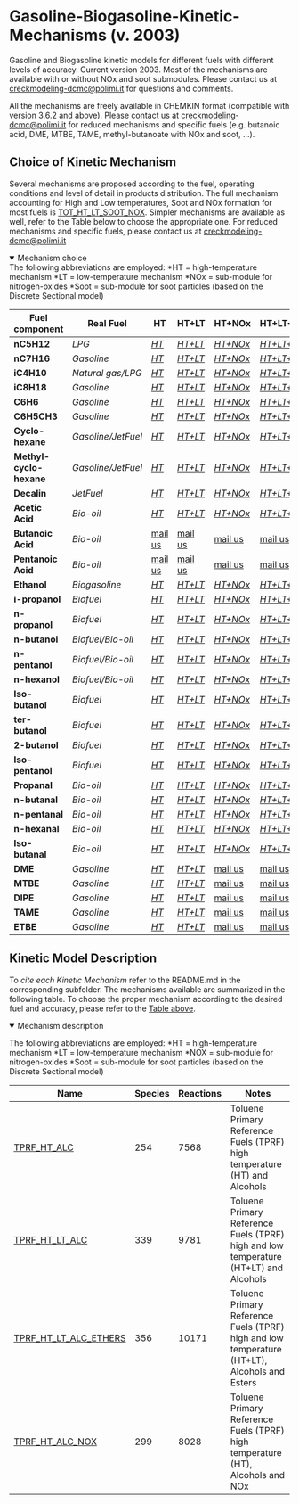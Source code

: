 # Gasoline-Biogasoline-Kinetic-Mechanisms (v. 2003)

Gasoline and Biogasoline kinetic models for different fuels with different levels of accuracy.
Current version 2003.
Most of the mechanisms are available with or without NOx and soot submodules.
Please contact us at creckmodeling-dcmc@polimi.it for questions and comments. 

All the mechanisms are freely available in CHEMKIN format (compatible with version 3.6.2 and above).
Please contact us at creckmodeling-dcmc@polimi.it for reduced mechanisms and specific fuels
(e.g. butanoic acid, DME, MTBE, TAME, methyl-butanoate with NOx and soot, ...).

## Choice of Kinetic Mechanism
Several mechanisms are proposed according to the fuel, operating conditions and level of detail in products distribution.
The full mechanism accounting for High and Low temperatures, Soot and NOx formation for most fuels is [TOT_HT_LT_SOOT_NOX](../Diesel-Biodiesel/Soot-NOx/TOT_HT_LT_SOOT_NOX_621_27829).
Simpler mechanisms are available as well, refer to the Table below to choose the appropriate one.
For reduced mechanisms and specific fuels, please contact us at creckmodeling-dcmc@polimi.it

<details open>
<summary>Mechanism choice</summary>
The following abbreviations are employed:
*HT = high-temperature mechanism
*LT = low-temperature mechanism
*NOx = sub-module for nitrogen-oxides
*Soot = sub-module for soot particles (based on the Discrete Sectional model)

|Fuel component	|Real Fuel	|HT	|HT+LT	|HT+NOx	|HT+LT+NOx	|HT+SOOT	|HT+LT+SOOT	|HT+NOx+SOOT	|HT+LT+NOx+SOOT	|
|-----------------------	|-----------------------	|-----------------------	|-----------------------	|-----------------------	|-----------------------	|-----------------------	|-----------------------	|-----------------------	|-----------------------	|
|**nC5H12**	|*LPG*	|[*HT*](TPRF_HT_ALC_254_7568)	|[*HT+LT*](TPRF_HT_LT_ALC_339_9781)	|[*HT+NOx*](Soot-NOx/TPRF_HT_ALC_NOX_299_8028)	|[*HT+LT+NOx*](../Diesel-Biodiesel/Soot-NOx/TOT_HT_LT_NOX_537_18250)	|[*HT+SOOT*](../Diesel-Biodiesel/Soot-NOx/TOT_HT_SOOT_452_24041)	|[*HT+LT+SOOT*](../Diesel-Biodiesel/Soot-NOx/TOT_HT_LT_SOOT_576_27369)	|[*HT+NOx+SOOT*](../Diesel-Biodiesel/Soot-NOx/TOT_HT_SOOT_NOX_497_24501)	|[*HT+LT+NOx+SOOT*](../Diesel-Biodiesel/Soot-NOx/TOT_HT_LT_SOOT_NOX_621_27829)	|
|**nC7H16**	|*Gasoline*	|[*HT*](TPRF_HT_ALC_254_7568)	|[*HT+LT*](TPRF_HT_LT_ALC_339_9781)	|[*HT+NOx*](Soot-NOx/TPRF_HT_ALC_NOX_299_8028)	|[*HT+LT+NOx*](../Diesel-Biodiesel/Soot-NOx/TOT_HT_LT_NOX_537_18250)	|[*HT+SOOT*](../Diesel-Biodiesel/Soot-NOx/TOT_HT_SOOT_452_24041)	|[*HT+LT+SOOT*](../Diesel-Biodiesel/Soot-NOx/TOT_HT_LT_SOOT_576_27369)	|[*HT+NOx+SOOT*](../Diesel-Biodiesel/Soot-NOx/TOT_HT_SOOT_NOX_497_24501)	|[*HT+LT+NOx+SOOT*](../Diesel-Biodiesel/Soot-NOx/TOT_HT_LT_SOOT_NOX_621_27829)	|
|**iC4H10**	|*Natural gas/LPG*	|[*HT*](CoreMechanism_C0-C4/C1_C3_HT_114_1999)	|[*HT+LT*](TPRF_HT_LT_ALC_339_9781)	|[*HT+NOx*](CoreMechanism_C0-C4/Soot-NOx/C1_C3_HT_NOX_159_2459)	|[*HT+LT+NOx*](../Diesel-Biodiesel/Soot-NOx/TOT_HT_LT_NOX_537_18250)	|[*HT+SOOT*](../Diesel-Biodiesel/Soot-NOx/TOT_HT_SOOT_452_24041)	|[*HT+LT+SOOT*](../Diesel-Biodiesel/Soot-NOx/TOT_HT_LT_SOOT_576_27369)	|[*HT+NOx+SOOT*](../Diesel-Biodiesel/Soot-NOx/TOT_HT_SOOT_NOX_497_24501)	|[*HT+LT+NOx+SOOT*](../Diesel-Biodiesel/Soot-NOx/TOT_HT_LT_SOOT_NOX_621_27829)	|
|**iC8H18**	|*Gasoline*	|[*HT*](TPRF_HT_ALC_254_7568)	|[*HT+LT*](TPRF_HT_LT_ALC_339_9781)	|[*HT+NOx*](Soot-NOx/TPRF_HT_ALC_NOX_299_8028)	|[*HT+LT+NOx*](../Diesel-Biodiesel/Soot-NOx/TOT_HT_LT_NOX_537_18250)	|[*HT+SOOT*](../Diesel-Biodiesel/Soot-NOx/TOT_HT_SOOT_452_24041)	|[*HT+LT+SOOT*](../Diesel-Biodiesel/Soot-NOx/TOT_HT_LT_SOOT_576_27369)	|[*HT+NOx+SOOT*](../Diesel-Biodiesel/Soot-NOx/TOT_HT_SOOT_NOX_497_24501)	|[*HT+LT+NOx+SOOT*](../Diesel-Biodiesel/Soot-NOx/TOT_HT_LT_SOOT_NOX_621_27829)	|
|**C6H6**	|*Gasoline*	|[*HT*](../Diesel-Biodiesel/TOT_HT_368_14462)	|[*HT+LT*](../Diesel-Biodiesel/TOT_HT_LT_492_17790)	|[*HT+NOx*](../Diesel-Biodiesel/Soot-NOx/TOT_HT_NOX_413_14922)	|[*HT+LT+NOx*](../Diesel-Biodiesel/Soot-NOx/TOT_HT_LT_NOX_537_18250)	|[*HT+SOOT*](../Diesel-Biodiesel/Soot-NOx/TOT_HT_SOOT_452_24041)	|[*HT+LT+SOOT*](../Diesel-Biodiesel/Soot-NOx/TOT_HT_LT_SOOT_576_27369)	|[*HT+NOx+SOOT*](../Diesel-Biodiesel/Soot-NOx/TOT_HT_SOOT_NOX_497_24501)	|[*HT+LT+NOx+SOOT*](../Diesel-Biodiesel/Soot-NOx/TOT_HT_LT_SOOT_NOX_621_27829)	|
|**C6H5CH3**	|*Gasoline*	|[*HT*](../Diesel-Biodiesel/TOT_HT_368_14462)	|[*HT+LT*](../Diesel-Biodiesel/TOT_HT_LT_492_17790)	|[*HT+NOx*](../Diesel-Biodiesel/Soot-NOx/TOT_HT_NOX_413_14922)	|[*HT+LT+NOx*](../Diesel-Biodiesel/Soot-NOx/TOT_HT_LT_NOX_537_18250)	|[*HT+SOOT*](../Diesel-Biodiesel/Soot-NOx/TOT_HT_SOOT_452_24041)	|[*HT+LT+SOOT*](../Diesel-Biodiesel/Soot-NOx/TOT_HT_LT_SOOT_576_27369)	|[*HT+NOx+SOOT*](../Diesel-Biodiesel/Soot-NOx/TOT_HT_SOOT_NOX_497_24501)	|[*HT+LT+NOx+SOOT*](../Diesel-Biodiesel/Soot-NOx/TOT_HT_LT_SOOT_NOX_621_27829)	|
|**Cyclo-hexane**	|*Gasoline/JetFuel*	|[*HT*](../Diesel-Biodiesel/TOT_HT_368_14462)	|[*HT+LT*](../Diesel-Biodiesel/TOT_HT_LT_492_17790)	|[*HT+NOx*](../Diesel-Biodiesel/Soot-NOx/TOT_HT_NOX_413_14922)	|[*HT+LT+NOx*](../Diesel-Biodiesel/Soot-NOx/TOT_HT_LT_NOX_537_18250)	|[*HT+SOOT*](../Diesel-Biodiesel/Soot-NOx/TOT_HT_SOOT_452_24041)	|[*HT+LT+SOOT*](../Diesel-Biodiesel/Soot-NOx/TOT_HT_LT_SOOT_576_27369)	|[*HT+NOx+SOOT*](../Diesel-Biodiesel/Soot-NOx/TOT_HT_SOOT_NOX_497_24501)	|[*HT+LT+NOx+SOOT*](../Diesel-Biodiesel/Soot-NOx/TOT_HT_LT_SOOT_NOX_621_27829)	|
|**Methyl-cyclo-hexane**	|*Gasoline/JetFuel*	|[*HT*](../Diesel-Biodiesel/TOT_HT_368_14462)	|[*HT+LT*](../Diesel-Biodiesel/TOT_HT_LT_492_17790)	|[*HT+NOx*](../Diesel-Biodiesel/Soot-NOx/TOT_HT_NOX_413_14922)	|[*HT+LT+NOx*](../Diesel-Biodiesel/Soot-NOx/TOT_HT_LT_NOX_537_18250)	|[*HT+SOOT*](../Diesel-Biodiesel/Soot-NOx/TOT_HT_SOOT_452_24041)	|[*HT+LT+SOOT*](../Diesel-Biodiesel/Soot-NOx/TOT_HT_LT_SOOT_576_27369)	|[*HT+NOx+SOOT*](../Diesel-Biodiesel/Soot-NOx/TOT_HT_SOOT_NOX_497_24501)	|[*HT+LT+NOx+SOOT*](../Diesel-Biodiesel/Soot-NOx/TOT_HT_LT_SOOT_NOX_621_27829)	|
|**Decalin**	|*JetFuel*	|[*HT*](../Diesel-Biodiesel/TOT_HT_368_14462)	|[*HT+LT*](../Diesel-Biodiesel/TOT_HT_LT_492_17790)	|[*HT+NOx*](../Diesel-Biodiesel/Soot-NOx/TOT_HT_NOX_413_14922)	|[*HT+LT+NOx*](../Diesel-Biodiesel/Soot-NOx/TOT_HT_LT_NOX_537_18250)	|[*HT+SOOT*](../Diesel-Biodiesel/Soot-NOx/TOT_HT_SOOT_452_24041)	|[*HT+LT+SOOT*](../Diesel-Biodiesel/Soot-NOx/TOT_HT_LT_SOOT_576_27369)	|[*HT+NOx+SOOT*](../Diesel-Biodiesel/Soot-NOx/TOT_HT_SOOT_NOX_497_24501)	|[*HT+LT+NOx+SOOT*](../Diesel-Biodiesel/Soot-NOx/TOT_HT_LT_SOOT_NOX_621_27829)	|
|**Acetic Acid**	|*Bio-oil*	|[*HT*](TPRF_HT_ALC_254_7568)	|[*HT+LT*](TPRF_HT_LT_ALC_339_9781)	|[*HT+NOx*](Soot-NOx/TPRF_HT_ALC_NOX_299_8028)	|[*HT+LT+NOx*](../Diesel-Biodiesel/Soot-NOx/TOT_HT_LT_NOX_537_18250)	|[*HT+SOOT*](../Diesel-Biodiesel/Soot-NOx/TOT_HT_SOOT_452_24041)	|[*HT+LT+SOOT*](../Diesel-Biodiesel/Soot-NOx/TOT_HT_LT_SOOT_576_27369)	|[*HT+NOx+SOOT*](../Diesel-Biodiesel/Soot-NOx/TOT_HT_SOOT_NOX_497_24501)	|[*HT+LT+NOx+SOOT*](../Diesel-Biodiesel/Soot-NOx/TOT_HT_LT_SOOT_NOX_621_27829)	|
|**Butanoic Acid**	|*Bio-oil*	|[mail us](mailto:creckmodeling-dcmc@polimi.it)	|[mail us](mailto:creckmodeling-dcmc@polimi.it)	|[mail us](mailto:creckmodeling-dcmc@polimi.it)	|[mail us](mailto:creckmodeling-dcmc@polimi.it)	|[mail us](mailto:creckmodeling-dcmc@polimi.it)	|[mail us](mailto:creckmodeling-dcmc@polimi.it)	|[mail us](mailto:creckmodeling-dcmc@polimi.it)	|[mail us](mailto:creckmodeling-dcmc@polimi.it)	|
|**Pentanoic Acid**	|*Bio-oil*	|[mail us](mailto:creckmodeling-dcmc@polimi.it)	|[mail us](mailto:creckmodeling-dcmc@polimi.it)	|[mail us](mailto:creckmodeling-dcmc@polimi.it)	|[mail us](mailto:creckmodeling-dcmc@polimi.it)	|[mail us](mailto:creckmodeling-dcmc@polimi.it)	|[mail us](mailto:creckmodeling-dcmc@polimi.it)	|[mail us](mailto:creckmodeling-dcmc@polimi.it)	|[mail us](mailto:creckmodeling-dcmc@polimi.it)	|
|**Ethanol**	|*Biogasoline*	|[*HT*](TPRF_HT_ALC_254_7568)	|[*HT+LT*](TPRF_HT_LT_ALC_339_9781)	|[*HT+NOx*](Soot-NOx/TPRF_HT_ALC_NOX_299_8028)	|[*HT+LT+NOx*](../Diesel-Biodiesel/Soot-NOx/TOT_HT_LT_NOX_537_18250)	|[*HT+SOOT*](../Diesel-Biodiesel/Soot-NOx/TOT_HT_SOOT_452_24041)	|[*HT+LT+SOOT*](../Diesel-Biodiesel/Soot-NOx/TOT_HT_LT_SOOT_576_27369)	|[*HT+NOx+SOOT*](../Diesel-Biodiesel/Soot-NOx/TOT_HT_SOOT_NOX_497_24501)	|[*HT+LT+NOx+SOOT*](../Diesel-Biodiesel/Soot-NOx/TOT_HT_LT_SOOT_NOX_621_27829)	|
|**i-propanol**	|*Biofuel*	|[*HT*](TPRF_HT_ALC_254_7568)	|[*HT+LT*](CarbonFreeFuels_H2-NH3/HYDROGEN_11_20)	|[*HT+NOx*](../Diesel-Biodiesel/Soot-NOx/TOT_HT_NOX_413_14922)	|[*HT+LT+NOx*](CarbonFreeFuels_H2-NH3/HYDROGEN_11_20)	|[*HT+SOOT*](../Diesel-Biodiesel/Soot-NOx/TOT_HT_SOOT_452_24041)	|[*HT+LT+SOOT*](CarbonFreeFuels_H2-NH3/HYDROGEN_11_20)	|[*HT+NOx+SOOT*](../Diesel-Biodiesel/Soot-NOx/TOT_HT_SOOT_NOX_497_24501)	|[*HT+LT+NOx+SOOT*](CarbonFreeFuels_H2-NH3/HYDROGEN_11_20)	|
|**n-propanol**	|*Biofuel*	|[*HT*](TPRF_HT_ALC_254_7568)	|[*HT+LT*](TPRF_HT_LT_ALC_339_9781)	|[*HT+NOx*](../Diesel-Biodiesel/Soot-NOx/TOT_HT_NOX_413_14922)	|[*HT+LT+NOx*](../Diesel-Biodiesel/Soot-NOx/TOT_HT_LT_NOX_537_18250)	|[*HT+SOOT*](../Diesel-Biodiesel/Soot-NOx/TOT_HT_SOOT_452_24041)	|[*HT+LT+SOOT*](../Diesel-Biodiesel/Soot-NOx/TOT_HT_LT_SOOT_576_27369)	|[*HT+NOx+SOOT*](../Diesel-Biodiesel/Soot-NOx/TOT_HT_SOOT_NOX_497_24501)	|[*HT+LT+NOx+SOOT*](../Diesel-Biodiesel/Soot-NOx/TOT_HT_LT_SOOT_NOX_621_27829)	|
|**n-butanol**	|*Biofuel/Bio-oil*	|[*HT*](TPRF_HT_ALC_254_7568)	|[*HT+LT*](TPRF_HT_LT_ALC_339_9781)	|[*HT+NOx*](../Diesel-Biodiesel/Soot-NOx/TOT_HT_NOX_413_14922)	|[*HT+LT+NOx*](../Diesel-Biodiesel/Soot-NOx/TOT_HT_LT_NOX_537_18250)	|[*HT+SOOT*](../Diesel-Biodiesel/Soot-NOx/TOT_HT_SOOT_452_24041)	|[*HT+LT+SOOT*](../Diesel-Biodiesel/Soot-NOx/TOT_HT_LT_SOOT_576_27369)	|[*HT+NOx+SOOT*](../Diesel-Biodiesel/Soot-NOx/TOT_HT_SOOT_NOX_497_24501)	|[*HT+LT+NOx+SOOT*](../Diesel-Biodiesel/Soot-NOx/TOT_HT_LT_SOOT_NOX_621_27829)	|
|**n-pentanol**	|*Biofuel/Bio-oil*	|[*HT*](TPRF_HT_ALC_254_7568)	|[*HT+LT*](TPRF_HT_LT_ALC_339_9781)	|[*HT+NOx*](../Diesel-Biodiesel/Soot-NOx/TOT_HT_NOX_413_14922)	|[*HT+LT+NOx*](../Diesel-Biodiesel/Soot-NOx/TOT_HT_LT_NOX_537_18250)	|[*HT+SOOT*](../Diesel-Biodiesel/Soot-NOx/TOT_HT_SOOT_452_24041)	|[*HT+LT+SOOT*](../Diesel-Biodiesel/Soot-NOx/TOT_HT_LT_SOOT_576_27369)	|[*HT+NOx+SOOT*](../Diesel-Biodiesel/Soot-NOx/TOT_HT_SOOT_NOX_497_24501)	|[*HT+LT+NOx+SOOT*](../Diesel-Biodiesel/Soot-NOx/TOT_HT_LT_SOOT_NOX_621_27829)	|
|**n-hexanol**	|*Biofuel/Bio-oil*	|[*HT*](TPRF_HT_ALC_254_7568)	|[*HT+LT*](TPRF_HT_LT_ALC_339_9781)	|[*HT+NOx*](../Diesel-Biodiesel/Soot-NOx/TOT_HT_NOX_413_14922)	|[*HT+LT+NOx*](../Diesel-Biodiesel/Soot-NOx/TOT_HT_LT_NOX_537_18250)	|[*HT+SOOT*](../Diesel-Biodiesel/Soot-NOx/TOT_HT_SOOT_452_24041)	|[*HT+LT+SOOT*](../Diesel-Biodiesel/Soot-NOx/TOT_HT_LT_SOOT_576_27369)	|[*HT+NOx+SOOT*](../Diesel-Biodiesel/Soot-NOx/TOT_HT_SOOT_NOX_497_24501)	|[*HT+LT+NOx+SOOT*](../Diesel-Biodiesel/Soot-NOx/TOT_HT_LT_SOOT_NOX_621_27829)	|
|**Iso-butanol**	|*Biofuel*	|[*HT*](TPRF_HT_ALC_254_7568)	|[*HT+LT*](mailto:creckmodeling-dcmc@polimi.it)	|[*HT+NOx*](../Diesel-Biodiesel/Soot-NOx/TOT_HT_NOX_413_14922)	|[*HT+LT+NOx*](mailto:creckmodeling-dcmc@polimi.it)	|[*HT+SOOT*](../Diesel-Biodiesel/Soot-NOx/TOT_HT_SOOT_452_24041)	|[*HT+LT+SOOT*](mailto:creckmodeling-dcmc@polimi.it)	|[*HT+NOx+SOOT*](../Diesel-Biodiesel/Soot-NOx/TOT_HT_SOOT_NOX_497_24501)	|[*HT+LT+NOx+SOOT*](mailto:creckmodeling-dcmc@polimi.it)	|
|**ter-butanol**	|*Biofuel*	|[*HT*](TPRF_HT_ALC_254_7568)	|[*HT+LT*](mailto:creckmodeling-dcmc@polimi.it)	|[*HT+NOx*](../Diesel-Biodiesel/Soot-NOx/TOT_HT_NOX_413_14922)	|[*HT+LT+NOx*](mailto:creckmodeling-dcmc@polimi.it)	|[*HT+SOOT*](../Diesel-Biodiesel/Soot-NOx/TOT_HT_SOOT_452_24041)	|[*HT+LT+SOOT*](mailto:creckmodeling-dcmc@polimi.it)	|[*HT+NOx+SOOT*](../Diesel-Biodiesel/Soot-NOx/TOT_HT_SOOT_NOX_497_24501)	|[*HT+LT+NOx+SOOT*](mailto:creckmodeling-dcmc@polimi.it)	|
|**2-butanol**	|*Biofuel*	|[*HT*](TPRF_HT_ALC_254_7568)	|[*HT+LT*](mailto:creckmodeling-dcmc@polimi.it)	|[*HT+NOx*](../Diesel-Biodiesel/Soot-NOx/TOT_HT_NOX_413_14922)	|[*HT+LT+NOx*](mailto:creckmodeling-dcmc@polimi.it)	|[*HT+SOOT*](../Diesel-Biodiesel/Soot-NOx/TOT_HT_SOOT_452_24041)	|[*HT+LT+SOOT*](mailto:creckmodeling-dcmc@polimi.it)	|[*HT+NOx+SOOT*](../Diesel-Biodiesel/Soot-NOx/TOT_HT_SOOT_NOX_497_24501)	|[*HT+LT+NOx+SOOT*](mailto:creckmodeling-dcmc@polimi.it)	|
|**Iso-pentanol**	|*Biofuel*	|[*HT*](TPRF_HT_ALC_254_7568)	|[*HT+LT*](mailto:creckmodeling-dcmc@polimi.it)	|[*HT+NOx*](../Diesel-Biodiesel/Soot-NOx/TOT_HT_NOX_413_14922)	|[*HT+LT+NOx*](mailto:creckmodeling-dcmc@polimi.it)	|[*HT+SOOT*](../Diesel-Biodiesel/Soot-NOx/TOT_HT_SOOT_452_24041)	|[*HT+LT+SOOT*](mailto:creckmodeling-dcmc@polimi.it)	|[*HT+NOx+SOOT*](../Diesel-Biodiesel/Soot-NOx/TOT_HT_SOOT_NOX_497_24501)	|[*HT+LT+NOx+SOOT*](mailto:creckmodeling-dcmc@polimi.it)	|
|**Propanal**	|*Bio-oil*	|[*HT*](TPRF_HT_ALC_254_7568)	|[*HT+LT*](TPRF_HT_LT_ALC_339_9781)	|[*HT+NOx*](../Diesel-Biodiesel/Soot-NOx/TOT_HT_NOX_413_14922)	|[*HT+LT+NOx*](../Diesel-Biodiesel/Soot-NOx/TOT_HT_LT_NOX_537_18250)	|[*HT+SOOT*](../Diesel-Biodiesel/Soot-NOx/TOT_HT_SOOT_452_24041)	|[*HT+LT+SOOT*](../Diesel-Biodiesel/Soot-NOx/TOT_HT_LT_SOOT_576_27369)	|[*HT+NOx+SOOT*](../Diesel-Biodiesel/Soot-NOx/TOT_HT_SOOT_NOX_497_24501)	|[*HT+LT+NOx+SOOT*](../Diesel-Biodiesel/Soot-NOx/TOT_HT_LT_SOOT_NOX_621_27829)	|
|**n-butanal**	|*Bio-oil*	|[*HT*](TPRF_HT_ALC_254_7568)	|[*HT+LT*](TPRF_HT_LT_ALC_339_9781)	|[*HT+NOx*](../Diesel-Biodiesel/Soot-NOx/TOT_HT_NOX_413_14922)	|[*HT+LT+NOx*](../Diesel-Biodiesel/Soot-NOx/TOT_HT_LT_NOX_537_18250)	|[*HT+SOOT*](../Diesel-Biodiesel/Soot-NOx/TOT_HT_SOOT_452_24041)	|[*HT+LT+SOOT*](../Diesel-Biodiesel/Soot-NOx/TOT_HT_LT_SOOT_576_27369)	|[*HT+NOx+SOOT*](../Diesel-Biodiesel/Soot-NOx/TOT_HT_SOOT_NOX_497_24501)	|[*HT+LT+NOx+SOOT*](../Diesel-Biodiesel/Soot-NOx/TOT_HT_LT_SOOT_NOX_621_27829)	|
|**n-pentanal**	|*Bio-oil*	|[*HT*](TPRF_HT_ALC_254_7568)	|[*HT+LT*](TPRF_HT_LT_ALC_339_9781)	|[*HT+NOx*](../Diesel-Biodiesel/Soot-NOx/TOT_HT_NOX_413_14922)	|[*HT+LT+NOx*](../Diesel-Biodiesel/Soot-NOx/TOT_HT_LT_NOX_537_18250)	|[*HT+SOOT*](../Diesel-Biodiesel/Soot-NOx/TOT_HT_SOOT_452_24041)	|[*HT+LT+SOOT*](../Diesel-Biodiesel/Soot-NOx/TOT_HT_LT_SOOT_576_27369)	|[*HT+NOx+SOOT*](../Diesel-Biodiesel/Soot-NOx/TOT_HT_SOOT_NOX_497_24501)	|[*HT+LT+NOx+SOOT*](../Diesel-Biodiesel/Soot-NOx/TOT_HT_LT_SOOT_NOX_621_27829)	|
|**n-hexanal**	|*Bio-oil*	|[*HT*](TPRF_HT_ALC_254_7568)	|[*HT+LT*](TPRF_HT_LT_ALC_339_9781)	|[*HT+NOx*](../Diesel-Biodiesel/Soot-NOx/TOT_HT_NOX_413_14922)	|[*HT+LT+NOx*](../Diesel-Biodiesel/Soot-NOx/TOT_HT_LT_NOX_537_18250)	|[*HT+SOOT*](../Diesel-Biodiesel/Soot-NOx/TOT_HT_SOOT_452_24041)	|[*HT+LT+SOOT*](../Diesel-Biodiesel/Soot-NOx/TOT_HT_LT_SOOT_576_27369)	|[*HT+NOx+SOOT*](../Diesel-Biodiesel/Soot-NOx/TOT_HT_SOOT_NOX_497_24501)	|[*HT+LT+NOx+SOOT*](../Diesel-Biodiesel/Soot-NOx/TOT_HT_LT_SOOT_NOX_621_27829)	|
|**Iso-butanal**	|*Bio-oil*	|[*HT*](TPRF_HT_ALC_254_7568)	|[*HT+LT*](TPRF_HT_LT_ALC_339_9781)	|[*HT+NOx*](../Diesel-Biodiesel/Soot-NOx/TOT_HT_NOX_413_14922)	|[*HT+LT+NOx*](../Diesel-Biodiesel/Soot-NOx/TOT_HT_LT_NOX_537_18250)	|[*HT+SOOT*](../Diesel-Biodiesel/Soot-NOx/TOT_HT_SOOT_452_24041)	|[*HT+LT+SOOT*](../Diesel-Biodiesel/Soot-NOx/TOT_HT_LT_SOOT_576_27369)	|[*HT+NOx+SOOT*](../Diesel-Biodiesel/Soot-NOx/TOT_HT_SOOT_NOX_497_24501)	|[*HT+LT+NOx+SOOT*](../Diesel-Biodiesel/Soot-NOx/TOT_HT_LT_SOOT_NOX_621_27829)	|
|**DME**	|*Gasoline*	|[*HT*](TPRF_HT_LT_ALC_ETHERS_356_10171)	|[*HT+LT*](TPRF_HT_LT_ALC_ETHERS_356_10171)	|[mail us](mailto:creckmodeling-dcmc@polimi.it)	|[mail us](mailto:creckmodeling-dcmc@polimi.it)	|[mail us](mailto:creckmodeling-dcmc@polimi.it)	|[mail us](mailto:creckmodeling-dcmc@polimi.it)	|[mail us](mailto:creckmodeling-dcmc@polimi.it)	|[mail us](mailto:creckmodeling-dcmc@polimi.it)	|
|**MTBE**	|*Gasoline*	|[*HT*](TPRF_HT_LT_ALC_ETHERS_356_10171)	|[*HT+LT*](TPRF_HT_LT_ALC_ETHERS_356_10171)	|[mail us](mailto:creckmodeling-dcmc@polimi.it)	|[mail us](mailto:creckmodeling-dcmc@polimi.it)	|[mail us](mailto:creckmodeling-dcmc@polimi.it)	|[mail us](mailto:creckmodeling-dcmc@polimi.it)	|[mail us](mailto:creckmodeling-dcmc@polimi.it)	|[mail us](mailto:creckmodeling-dcmc@polimi.it)	|
|**DIPE**	|*Gasoline*	|[*HT*](TPRF_HT_LT_ALC_ETHERS_356_10171)	|[*HT+LT*](TPRF_HT_LT_ALC_ETHERS_356_10171)	|[mail us](mailto:creckmodeling-dcmc@polimi.it)	|[mail us](mailto:creckmodeling-dcmc@polimi.it)	|[mail us](mailto:creckmodeling-dcmc@polimi.it)	|[mail us](mailto:creckmodeling-dcmc@polimi.it)	|[mail us](mailto:creckmodeling-dcmc@polimi.it)	|[mail us](mailto:creckmodeling-dcmc@polimi.it)	|
|**TAME**	|*Gasoline*	|[*HT*](TPRF_HT_LT_ALC_ETHERS_356_10171)	|[*HT+LT*](TPRF_HT_LT_ALC_ETHERS_356_10171)	|[mail us](mailto:creckmodeling-dcmc@polimi.it)	|[mail us](mailto:creckmodeling-dcmc@polimi.it)	|[mail us](mailto:creckmodeling-dcmc@polimi.it)	|[mail us](mailto:creckmodeling-dcmc@polimi.it)	|[mail us](mailto:creckmodeling-dcmc@polimi.it)	|[mail us](mailto:creckmodeling-dcmc@polimi.it)	|
|**ETBE**	|*Gasoline*	|[*HT*](TPRF_HT_LT_ALC_ETHERS_356_10171)	|[*HT+LT*](TPRF_HT_LT_ALC_ETHERS_356_10171)	|[mail us](mailto:creckmodeling-dcmc@polimi.it)	|[mail us](mailto:creckmodeling-dcmc@polimi.it)	|[mail us](mailto:creckmodeling-dcmc@polimi.it)	|[mail us](mailto:creckmodeling-dcmc@polimi.it)	|[mail us](mailto:creckmodeling-dcmc@polimi.it)	|[mail us](mailto:creckmodeling-dcmc@polimi.it)	|

</details>

## Kinetic Model Description
To *cite each Kinetic Mechanism* refer to the README.md in the corresponding subfolder.
The mechanisms available are summarized in the following table. To choose the 
proper mechanism according to the desired fuel and accuracy, please refer to the
[Table above](#choice-of-kinetic-mechanism).

<details open>
<summary>Mechanism description</summary>

The following abbreviations are employed:
*HT = high-temperature mechanism
*LT = low-temperature mechanism
*NOX = sub-module for nitrogen-oxides
*Soot = sub-module for soot particles (based on the Discrete Sectional model)


|Name	                          |Species	|Reactions	|Notes         |
|---------------------------------|---------|-----------|--------------|
|[TPRF_HT_ALC](TPRF_HT_ALC_254_7568)	          |254	    |7568	    |Toluene Primary Reference Fuels (TPRF) high temperature (HT) and Alcohols|
|[TPRF_HT_LT_ALC](TPRF_HT_LT_ALC_339_9781)	  |339	    |9781	    |Toluene Primary Reference Fuels (TPRF) high and low temperature (HT+LT) and Alcohols|
|[TPRF_HT_LT_ALC_ETHERS](TPRF_HT_LT_ALC_ETHERS_356_10171) |356	    |10171	    |Toluene Primary Reference Fuels (TPRF) high and low temperature (HT+LT), Alcohols and Esters|
|[TPRF_HT_ALC_NOX](Soot-NOx/TPRF_HT_ALC_NOX_299_8028)	  |299	    |8028	    |Toluene Primary Reference Fuels (TPRF) high temperature (HT), Alcohols and NOx|

</details>
